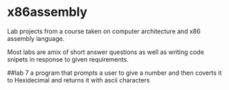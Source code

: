 # x86assembly
Lab projects from a course taken on computer architecture and x86 assembly language. 

Most labs are amix of short answer questions as well as writing code snipets in response to 
given requirements. 

##lab 7 
a program that prompts a user to give a number and then coverts it to 
Hexidecimal and returns it with ascii characters
